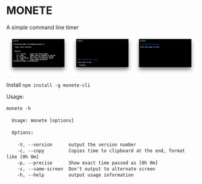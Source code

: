 # MONETE

A simple command line timer

![Script Editor](/monete-cli-screenshots.png)

Install
`npm install -g monete-cli`

Usage:
```
monete -h

  Usage: monete [options]

  Options:

    -V, --version      output the version number
    -c, --copy         Copies time to clipboard at the end, format like [0h 0m]
    -p, --precise      Show exact time passed as [0h 0m]
    -s, --same-screen  Don't output to alternate screen
    -h, --help         output usage information
```
